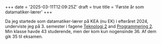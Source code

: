 +++
date = '2025-03-11T12:09:25Z'
draft = true
title = 'Første år som datamatiker-lærer'
+++

Da jeg startede som datamatiker-lærer på KEA (nu EK) i efteråret 2024,
underviste jeg på 3. semester i fagene [Teknologi 2][tek2] and [Programmering
2][prog2]. Min klasse havde 43 studerende, men der kom kun nogensinde 36. Af
dem gik 35 til eksamen.

[tek2]: https://katalog.kea.dk/course/3050352/2024-2025
[prog2]: https://katalog.kea.dk/course/3050391/2024-2025
